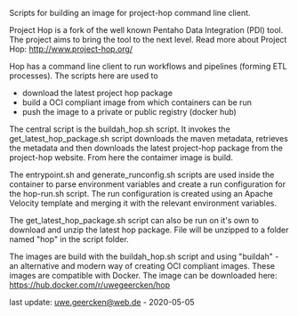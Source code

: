 Scripts for building an image for project-hop command line client.

Project Hop is a fork of the well known Pentaho Data Integration (PDI) tool. The project aims to bring the tool to the next level. Read more about Project Hop: http://www.project-hop.org/

Hop has a command line client to run workflows and pipelines (forming ETL processes). The scripts here are used to

- download the latest project hop package
- build a OCI compliant image from which containers can be run
- push the image to a private or public registry (docker hub)

The central script is the buildah_hop.sh script. It invokes the get_latest_hop_package.sh script downloads the maven metadata, retrieves the metadata and then downloads the latest project-hop package from the project-hop website. From here the contaimer image is build.

The entrypoint.sh and generate_runconfig.sh scripts are used inside the container to parse environment variables and create a run configuration for the hop-run.sh script. The run configuration is created using an Apache Velocity template and merging it with the relevant environment variables.

The get_latest_hop_package.sh script can also be run on it's own to download and unzip the latest hop package. File will be unzipped to a folder named "hop" in the script folder.

The images are build with the buildah_hop.sh script and using "buildah" - an alternative and modern way of creating OCI compliant images. These images are compatible with Docker. The image can be downloaded here: https://hub.docker.com/r/uwegeercken/hop

last update: uwe.geercken@web.de - 2020-05-05
